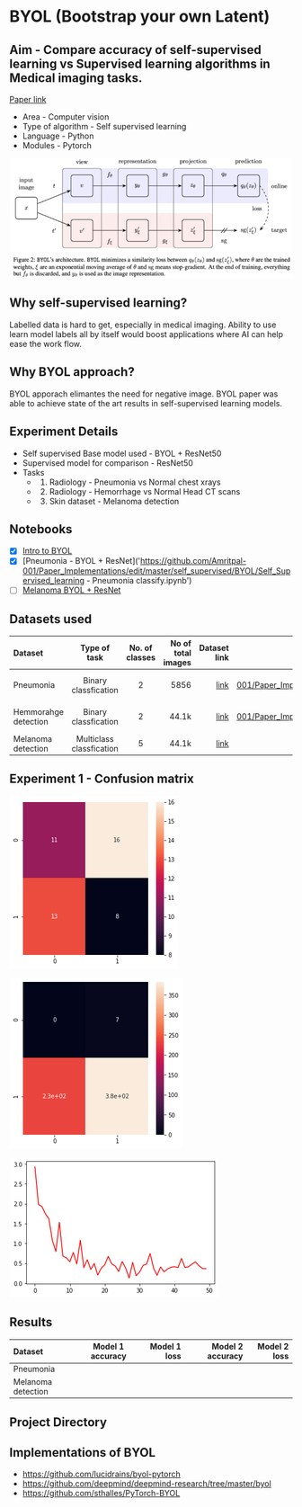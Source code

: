 # BYOL (Bootstrap your own Latent)

## Aim - Compare accuracy of self-supervised learning vs Supervised learning algorithms in Medical imaging tasks. 
[Paper link](https://arxiv.org/abs/2006.07733)


- Area - Computer vision
- Type of algorithm - Self supervised learning
- Language - Python
- Modules - Pytorch

![Architecture design](Images/BYOL_architecture.png)

## Why self-supervised learning?
Labelled data is hard to get, especially in medical imaging. Ability to use learn model labels all by itself would boost applications where AI can help ease the work flow. 

## Why BYOL approach?
BYOL apporach elimantes the need for negative image. BYOL paper was able to achieve state of the art results in self-supervised learning models.

## Experiment Details
- Self supervised Base model used  - BYOL + ResNet50
- Supervised model for comparison  - ResNet50
- Tasks
  - 1. Radiology - Pneumonia vs  Normal chest xrays
  - 2. Radiology - Hemorrhage vs  Normal Head CT scans
  - 3. Skin dataset - Melanoma detection

## Notebooks
- [x] [Intro to BYOL]('https://github.com/Amritpal-001/Paper_Implementations/edit/master/self_supervised/BYOL/BYOL_Understanding_model.ipynb')
- [x] [Pneumonia - BYOL + ResNet]('https://github.com/Amritpal-001/Paper_Implementations/edit/master/self_supervised/BYOL/Self_Supervised_learning - Pneumonia classify.ipynb')
- [ ] [Melanoma BYOL + ResNet]()

## Datasets used

| Dataset  | Type of task | No. of classes  | No of total images | Dataset link | code | 
| :---         |     :---:      | :---:      |          ---: |   ---: |---: |
|  Pneumonia | Binary classfication  | 2  | 5856 | [link](https://www.kaggle.com/paultimothymooney/chest-xray-pneumonia) |  [link]('https://github.com/Amritpal-001/Paper_Implementations/edit/master/self_supervised/BYOL/Self_Supervised_learning - Pneumonia classify.ipynb') | 
|  Hemmorahge detection | Binary classfication  | 2  | 44.1k | [link](https://www.kaggle.com/felipekitamura/head-ct-hemorrhage) |  [link]('https://github.com/Amritpal-001/Paper_Implementations/edit/master/self_supervised/BYOL/Self_Supervised_learning - Pneumonia classify.ipynb') |  
|  Melanoma detection | Multiclass classfication  | 5  | 44.1k | [link](https://www.kaggle.com/cdeotte/jpeg-melanoma-192x192) |   |  


## Experiment 1 - Confusion matrix
![BYOL - Hemorrahge](https://github.com/Amritpal-001/Deep-learning/blob/master/self_supervised/BYOL/Images/experiment_1/Hemorrahge_cm.png)

![BYOL - Pneumonia dataset](https://github.com/Amritpal-001/Deep-learning/blob/master/self_supervised/BYOL/Images/experiment_1/Pneumonia_cm.png)

![Hemorrahge_BYOL_loss](https://github.com/Amritpal-001/Deep-learning/blob/master/self_supervised/BYOL/Images/experiment_1/Hemorrahge_BYOL_loss.png)


## Results

| Dataset  | Model 1 accuracy | Model 1 loss | Model 2 accuracy | Model 2 loss | 
| :---         |     :---:      |          ---: |   ---: |          ---: |
|  Pneumonia |   |  | | |
|  Melanoma detection | |  | | |


## Project Directory 



## Implementations of BYOL
- https://github.com/lucidrains/byol-pytorch
- https://github.com/deepmind/deepmind-research/tree/master/byol
- https://github.com/sthalles/PyTorch-BYOL
